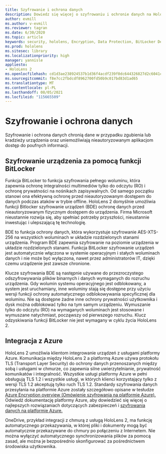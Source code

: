 ```yaml
---
title: Szyfrowanie i ochrona danych
description: Dowiedz się więcej o szyfrowaniu i ochronie danych na HoloLens 2, w tym o integracji funkcji BitLocker i platformy Azure.
author: evmill
ms.author: v-evmill
ms.reviewer: tagran
ms.date: 6/30/2020
ms.topic: article
keywords: security, hololens, Encryption, Data Protection, BitLocker Device, BitLocker, bitlocker, bitlocker encryption, bitlocker encryption, azure integration,
ms.prod: hololens
ms.sitesec: library
ms.localizationpriority: high
manager: yannisle
appliesto:
- HoloLens 2
ms.openlocfilehash: cd1d3ae238924537b1d36f4acdf239f0dc644326827d2c6041ceb94b013b3801
ms.sourcegitcommit: f8e7cc2fbdcdf8962700fd50b9c017bd83d1ad65
ms.translationtype: MT
ms.contentlocale: pl-PL
ms.lasthandoff: 08/05/2021
ms.locfileid: "115665509"
---
```

# <a name="encryption-and-data-protection"></a>Szyfrowanie i ochrona danych

Szyfrowanie i ochrona danych chronią dane w przypadku zgubienia lub kradzieży urządzenia oraz uniemożliwiają nieautoryzowanym aplikacjom dostęp do poufnych informacji.

## <a name="bitlocker-device-encryption"></a>Szyfrowanie urządzenia za pomocą funkcji BitLocker

Funkcja BitLocker to funkcja szyfrowania pełnego woluminu, która zapewnia ochronę integralności multimediów tylko do odczytu (RO) i ochronę prywatności na nośnikach zapisywalnych.  Od samego początku stanowi ona efektywną ochronę przed nieautoryzowanym dostępem do danych podczas ataków w trybie offline. HoloLens 2 domyślnie umożliwia funkcji Bitlocker szyfrowanie urządzeń (BDE) ochronę danych przed nieautoryzowanym fizycznym dostępem do urządzenia. Firma Microsoft nieustannie rozwija się, aby spełniać potrzeby przyszłości, nieustannie inwestując i ulepszającą tę technologię.

BDE to funkcja ochrony danych, która wykorzystuje szyfrowanie AES-XTS-256 na wszystkich woluminach w układzie rozdzielonych stanami urządzenia. Program BDE zapewnia szyfrowanie na poziomie urządzenia w układzie rozdzielonych stanami. Funkcja BitLocker szyfrowanie urządzeń jest automatycznie włączona w systemie operacyjnym i stałych woluminach danych i nie może być wyłączona, nawet przez administratorów IT, dzięki czemu urządzenie jest zawsze chronione.

Klucze szyfrowania BDE są następnie używane do przezroczystego odszyfrowywania plików binarnych i danych wymaganych do rozruchu urządzenia. Gdy wolumin systemu operacyjnego jest odblokowany, a system jest uruchamiany, inne woluminy stają się dostępne przy użyciu wersji funkcji ochrony automatycznego odblokowywania specyficznej dla woluminu. Nie są dostępne żadne inne ochrony prywatności użytkownika i dysk można odblokować tylko na tym samym urządzeniu. Wymuszanie tylko do odczytu (RO) na wymaganych woluminach jest stosowane i wymuszane natychmiast, począwszy od pierwszego rozruchu. Klucz odzyskiwania funkcji BitLocker nie jest wymagany w cyklu życia HoloLens 2.

## <a name="azure-integration"></a>Integracja z Azure 

HoloLens 2 umożliwia klientom integrowanie urządzeń z usługami platformy Azure. Komunikacja między HoloLens 2 a platformą Azure używa protokołu TLS (Transport Layer Security) do ochrony danych przenoszanych między sobą i usługami w chmurze, co zapewnia silne uwierzytelnianie, prywatność komunikatów i integralność. Wszystkie usługi platformy Azure w pełni obsługują TLS 1.2 i wszystkie usługi, w których klienci korzystający tylko z wersji TLS 1.2 akceptują tylko ruch TLS 1.2. Standardy szyfrowania danych przesyłania na platformie Azure zostały szczegółowo opisane w tesłudze [Azure Encryption overview (Omówienie szyfrowania na platformie Azure).](/azure/security/fundamentals/encryption-overview) Odwiedź dokumentację platformy Azure, aby dowiedzieć się więcej o najlepszych rozwiązaniach dotyczących zabezpieczeń i [szyfrowania danych na platformie Azure.](/azure/security/fundamentals/data-encryption-best-practices) 

OneDrive, przykład integracji z chmurą z usługą HoloLens 2, ma funkcję automatycznego przekazywania, w której pliki i dokumenty mogą być automatycznie przekazywane do chmury po połączeniu z Internetem. Nie można wyłączyć automatycznego synchronizowania plików za pomocą zasad, ale można je bezpośrednio skonfigurować za pośrednictwem środowiska użytkownika. 
